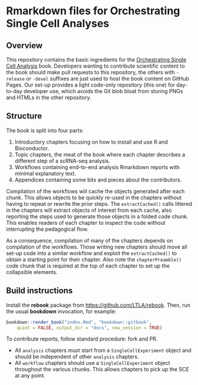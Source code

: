 # Rmarkdown files for Orchestrating Single Cell Analyses

## Overview

This repository contains the basic ingredients for the [Orchestrating Single Cell Analysis](https://osca.bioconductor.org) book.
Developers wanting to contribute scientific content to the book should make pull requests to this repository, 
the others with `-release` or `-devel` suffixes are just used to host the book content on GitHub Pages.
Our set-up provides a light code-only repository (this one) for day-to-day developer use,
which avoids the Git blob bloat from storing PNGs and HTMLs in the other repository.

## Structure

The book is split into four parts:

1. Introductory chapters focusing on how to install and use R and Bioconductor.
2. Topic chapters, the meat of the book where each chapter describes a different step of a scRNA-seq analysis.
3. Workflows containing end-to-end analysis Rmarkdown reports with minimal explanatory text.
4. Appendices containing some bits and pieces about the contributors.

Compilation of the workflows will cache the objects generated after each chunk.
This allows objects to be quickly re-used in the chapters without having to repeat or rewrite the prior steps.
The `extractCached()` calls littered in the chapters will extract objects of interest from each cache,
also reporting the steps used to generate those objects in a folded code chunk.
This enables readers of each chapter to inspect the code without interrupting the pedagogical flow.

As a consequence, compilation of many of the chapters depends on compilation of the workflows.
Those writing new chapters should move all set-up code into a similar workflow 
and exploit the `extractCached()` to obtain a starting point for their chapter.
Also note the `chapterPreamble()` code chunk that is required at the top of each chapter to set up the collapsible elements.

## Build instructions

Install the **rebook** package from https://github.com/LTLA/rebook.
Then, run the usual **bookdown** invocation, for example:

```r
bookdown::render_book("index.Rmd", "bookdown::gitbook",
    quiet = FALSE, output_dir = "docs", new_session = TRUE)
```

To contribute reports, follow standard procedure: fork and PR.

- All `analysis` chapters must start from a `SingleCellExperiment` object and should be independent of other `analysis` chapters.
- All `workflow` chapters should use a `SingleCellExperiment` object throughout the various chunks.
This allows chapters to pick up the SCE at any point.

